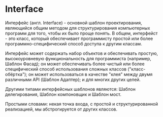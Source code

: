 # Interface

Интерфейс (англ. Interface) - основной шаблон проектирования, являющийся общим 
методом для структурирования компьютерных программ для того, чтобы их было проще понять.
В общем, интерфейст - это класс, который обеспечивает программисту простой или более
программно-специфический способ доступа к другим классам.

Интерфейс может содержать набор объектов и обеспечивать простую, высокоуровневую
функциональность для программиста (например, Шаблон Фасад); он может обеспечивать
более чистый или более специфический способ использования сложных классов ("класс-обёртка");
он может использоваться в качестве "клея" между двумя различными API (Шаблон Адаптер);
и для многих других целей.

Другими типами интерфейсных шаблонов являются:
Шаблон делегирования, Шаблон компоновщик и Шаблон мост.


Простыми словами: некая точка входа, с простой и структурированной реализацией,
мы абстрогируется от других классов.
